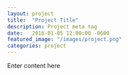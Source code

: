 ```yaml
---
layout: project
title:  "Project Title"
description: Project meta tag
date:   2016-01-05 12:00:00 -0600
featured_image: "/images/project.png"
categories: project
---
```


Enter content here

